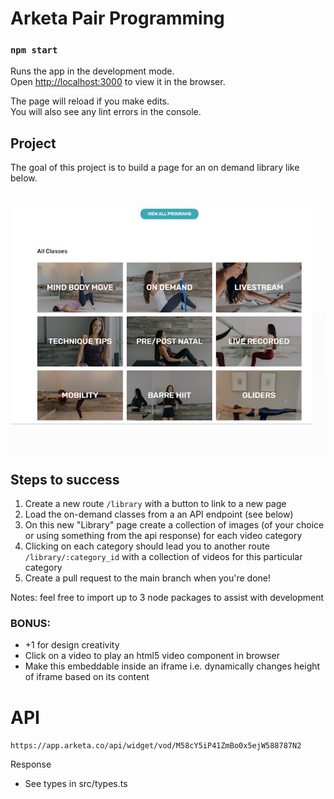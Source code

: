 # Arketa Pair Programming

### `npm start`

Runs the app in the development mode.\
Open [http://localhost:3000](http://localhost:3000) to view it in the browser.

The page will reload if you make edits.\
You will also see any lint errors in the console.


## Project

The goal of this project is to build a page for an on demand library like below.

![alt text](./public/image0.jpg)

## Steps to success

1) Create a new route `/library` with a button to link to a new page
2) Load the on-demand classes from a an API endpoint (see below)
3) On this new "Library" page create a collection of images (of your choice or using something from the api response) for each video category
4) Clicking on each category should lead you to another route `/library/:category_id` with a collection of videos for this particular category
5) Create a pull request to the main branch when you're done!

Notes: feel free to import up to 3 node packages to assist with development

### BONUS:
* +1 for design creativity
* Click on a video to play an html5 video component in browser
* Make this embeddable inside an iframe i.e. dynamically changes height of iframe based on its content


# API

`https://app.arketa.co/api/widget/vod/M58cY5iP41ZmBo0x5ejW588787N2`

Response
* See types in src/types.ts

